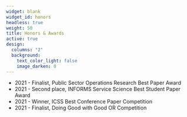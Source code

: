 ```yaml
---
widget: blank
widget_id: honors
headless: true
weight: 50
title: Honors & Awards
active: true
design:
  columns: "2"
  background:
    text_color_light: false
    image_darken: 0
---
```

* 2021 - Finalist, Public Sector Operations Research Best Paper Award
* 2021 - Second place, INFORMS Service Science Best Student Paper Award
* 2021 - Winner, ICSS Best Conference Paper Competition
* 2021 - Finalist, Doing Good with Good OR Competition
